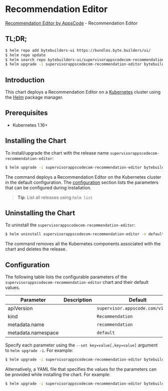 # Recommendation Editor

[Recommendation Editor by AppsCode](https://byte.builders) - Recommendation Editor

## TL;DR;

```bash
$ helm repo add bytebuilders-ui https://bundles.byte.builders/ui/
$ helm repo update
$ helm search repo bytebuilders-ui/supervisorappscodecom-recommendation-editor --version=v0.4.16
$ helm upgrade -i supervisorappscodecom-recommendation-editor bytebuilders-ui/supervisorappscodecom-recommendation-editor -n default --create-namespace --version=v0.4.16
```

## Introduction

This chart deploys a Recommendation Editor on a [Kubernetes](http://kubernetes.io) cluster using the [Helm](https://helm.sh) package manager.

## Prerequisites

- Kubernetes 1.16+

## Installing the Chart

To install/upgrade the chart with the release name `supervisorappscodecom-recommendation-editor`:

```bash
$ helm upgrade -i supervisorappscodecom-recommendation-editor bytebuilders-ui/supervisorappscodecom-recommendation-editor -n default --create-namespace --version=v0.4.16
```

The command deploys a Recommendation Editor on the Kubernetes cluster in the default configuration. The [configuration](#configuration) section lists the parameters that can be configured during installation.

> **Tip**: List all releases using `helm list`

## Uninstalling the Chart

To uninstall the `supervisorappscodecom-recommendation-editor`:

```bash
$ helm uninstall supervisorappscodecom-recommendation-editor -n default
```

The command removes all the Kubernetes components associated with the chart and deletes the release.

## Configuration

The following table lists the configurable parameters of the `supervisorappscodecom-recommendation-editor` chart and their default values.

|     Parameter      | Description |                    Default                    |
|--------------------|-------------|-----------------------------------------------|
| apiVersion         |             | <code>supervisor.appscode.com/v1alpha1</code> |
| kind               |             | <code>Recommendation</code>                   |
| metadata.name      |             | <code>recommendation</code>                   |
| metadata.namespace |             | <code>default</code>                          |


Specify each parameter using the `--set key=value[,key=value]` argument to `helm upgrade -i`. For example:

```bash
$ helm upgrade -i supervisorappscodecom-recommendation-editor bytebuilders-ui/supervisorappscodecom-recommendation-editor -n default --create-namespace --version=v0.4.16 --set apiVersion=supervisor.appscode.com/v1alpha1
```

Alternatively, a YAML file that specifies the values for the parameters can be provided while
installing the chart. For example:

```bash
$ helm upgrade -i supervisorappscodecom-recommendation-editor bytebuilders-ui/supervisorappscodecom-recommendation-editor -n default --create-namespace --version=v0.4.16 --values values.yaml
```
